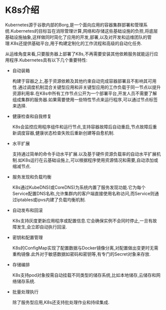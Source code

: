 # K8s介绍

Kubernetes源于谷歌内部的Borg,是一个面向应用的容器集群部署和管理系统.Kubernetes的目标旨在消除管理计算,网络和存储这些基础设施的负担,将底层基础设施抽象,这样做同时简化了应用的开发,部署,以及对开发和运维团队的管理.K8s还提供基础平台,用于构建定制化的工作流程和高级的自动化任务.

从运维角度来看,只要服务器上部署了K8s,不再需要安装其他依赖服务就能运行应用程序.Kubernetes具有以下几个重要特性:

- 自动装箱

  构建于容器之上,基于资源依赖及其他约束自动完成容器部署且不影响其可用性.通过调度机制混合关键型应用和非关键型应用的工作负载于同一节点以提升资源利用率.在K8s中所有工作节点公开为一个部署平台,开发人员不需要了解组成集群的服务器.如果需要使用一些特性节点来运行程序,可以通过节点标签来选择.

- 健康检查和自我修复

  K8s会监控应用程序组件和运行节点,支持容器故障后自动重启,节点故障后重新调度容器,健康状态检查失败后重新创建等自愈机制.

- 水平扩展

  支持通过简单的命令手动水平扩展.以及基于硬件资源负载率的自动水平扩展机制.如K8s运行在云基础设施上,可以根据程序使用资源情况和需要,自动添加或缩减节点.

- 服务发现和负载均衡

  K8s通过KubeDNS(或CoreDNS)为系统内置了服务发现功能.它为每个Service配置DNS名称,允许集群内的客户端直接使用名称访问,而Service则通过iptables或ipvs内建了负载均衡机制.

- 自动发布和回滚

  K8s支持灰度更新应用程序或配置信息.它会确保实例不会同时停止,一旦有故障发生,会立即自动执行回滚.

- 密钥和配置管理

  K8s的ConfigMap实现了配置数据与Docker镜像分离,对配置做出变更时无需重构镜像.此外对于敏感数据如密码和密钥等,有专门的Secret对象来存放.

- 存储编排

  K8s支持pod对象按需自动挂载不同类型的储存系统,比如本地储存,云储存和网络储存系统.

- 批量处理执行

  除了服务型应用,K8s还支持批处理作业和持续集成.


